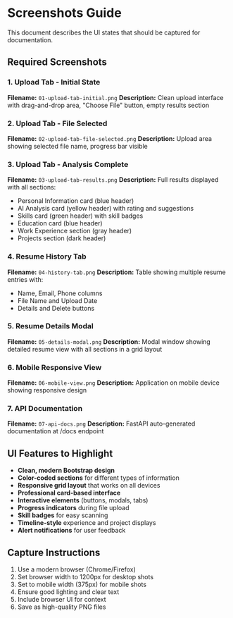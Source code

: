 # Screenshots Guide

This document describes the UI states that should be captured for documentation.

## Required Screenshots

### 1. Upload Tab - Initial State
**Filename:** `01-upload-tab-initial.png`
**Description:** Clean upload interface with drag-and-drop area, "Choose File" button, empty results section

### 2. Upload Tab - File Selected
**Filename:** `02-upload-tab-file-selected.png`
**Description:** Upload area showing selected file name, progress bar visible

### 3. Upload Tab - Analysis Complete
**Filename:** `03-upload-tab-results.png`
**Description:** Full results displayed with all sections:
- Personal Information card (blue header)
- AI Analysis card (yellow header) with rating and suggestions
- Skills card (green header) with skill badges
- Education card (blue header)
- Work Experience section (gray header)
- Projects section (dark header)

### 4. Resume History Tab
**Filename:** `04-history-tab.png`
**Description:** Table showing multiple resume entries with:
- Name, Email, Phone columns
- File Name and Upload Date
- Details and Delete buttons

### 5. Resume Details Modal
**Filename:** `05-details-modal.png`
**Description:** Modal window showing detailed resume view with all sections in a grid layout

### 6. Mobile Responsive View
**Filename:** `06-mobile-view.png`
**Description:** Application on mobile device showing responsive design

### 7. API Documentation
**Filename:** `07-api-docs.png`
**Description:** FastAPI auto-generated documentation at /docs endpoint

## UI Features to Highlight

- **Clean, modern Bootstrap design**
- **Color-coded sections** for different types of information
- **Responsive grid layout** that works on all devices
- **Professional card-based interface**
- **Interactive elements** (buttons, modals, tabs)
- **Progress indicators** during file upload
- **Skill badges** for easy scanning
- **Timeline-style** experience and project displays
- **Alert notifications** for user feedback

## Capture Instructions

1. Use a modern browser (Chrome/Firefox)
2. Set browser width to 1200px for desktop shots
3. Set to mobile width (375px) for mobile shots
4. Ensure good lighting and clear text
5. Include browser UI for context
6. Save as high-quality PNG files
